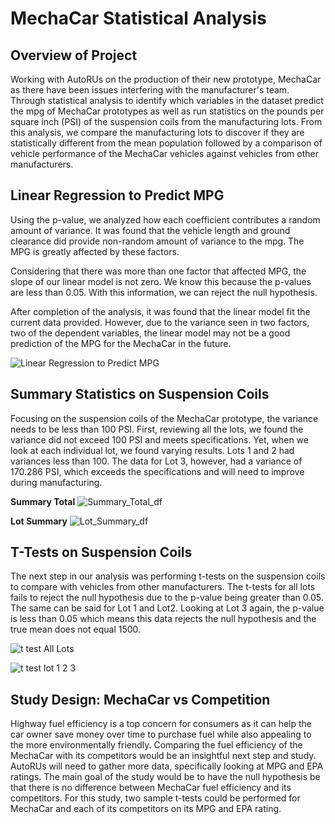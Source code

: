 # MechaCar Statistical Analysis
## Overview of Project
Working with AutoRUs on the production of their new prototype, MechaCar as there have been issues interfering with the manufacturer's team. Through statistical analysis to identify which variables in the dataset predict the mpg of MechaCar prototypes as well as run statistics on the pounds per square inch (PSI) of the suspension coils from the manufacturing lots. From this analysis, we compare the manufacturing lots to discover if they are statistically different from the mean population followed by a comparison of vehicle performance of the MechaCar vehicles against vehicles from other manufacturers.

## Linear Regression to Predict MPG
Using the p-value, we analyzed how each coefficient contributes a random amount of variance. It was found that the vehicle length and ground clearance did provide non-random amount of variance to the mpg. The MPG is greatly affected by these factors.  

Considering that there was more than one factor that affected MPG, the slope of our linear model is not zero. We know this because the p-values are less than 0.05. With this information, we can reject the null hypothesis. 

After completion of the analysis, it was found that the linear model fit the current data provided. However, due to the variance seen in two factors, two of the dependent variables, the linear model may not be a good prediction of the MPG for the MechaCar in the future. 

![Linear Regression to Predict MPG](https://user-images.githubusercontent.com/102122063/180669092-905c2a6e-e466-4f54-9675-abb368ea5dec.PNG)

## Summary Statistics on Suspension Coils
Focusing on the suspension coils of the MechaCar prototype, the variance needs to be less than 100 PSI. First, reviewing all the lots, we found the variance did not exceed 100 PSI and meets specifications. Yet, when we look at each individual lot, we found varying results. Lots 1 and 2 had variances less than 100. The data for Lot 3, however, had a variance of 170.286 PSI, which exceeds the specifications and will need to improve during manufacturing. 

**Summary Total**
![Summary_Total_df](https://user-images.githubusercontent.com/102122063/180669105-995837f7-c4cd-497f-af79-f64d0626145c.PNG)

**Lot Summary**
![Lot_Summary_df](https://user-images.githubusercontent.com/102122063/180669108-2b6eb104-d71a-4127-8879-e188e995a070.PNG)

## T-Tests on Suspension Coils
The next step in our analysis was performing t-tests on the suspension coils to compare with vehicles from other manufacturers. The t-tests for all lots fails to reject the null hypothesis due to the p-value being greater than 0.05. The same can be said for Lot 1 and Lot2. Looking at Lot 3 again, the p-value is less than 0.05 which means this data rejects the null hypothesis and the true mean does not equal 1500. 

![t test All Lots](https://user-images.githubusercontent.com/102122063/180669118-be9de323-4211-46dd-a0d0-940855dbdee9.PNG)

![t test lot 1 2 3](https://user-images.githubusercontent.com/102122063/180669122-28995156-9f71-4a00-b812-2d44eafbf55c.PNG)


## Study Design: MechaCar vs Competition
Highway fuel efficiency is a top concern for consumers as it can help the car owner save money over time to purchase fuel while also appealing to the more environmentally friendly. Comparing the fuel efficiency of the MechaCar with its competitors would be an insightful next step and study. AutoRUs will need to gather more data, specifically looking at MPG and EPA ratings.  The main goal of the study would be to have the null hypothesis be that there is no difference between MechaCar fuel efficiency and its competitors. For this study, two sample t-tests could be performed for MechaCar and each of its competitors on its MPG and EPA rating. 
